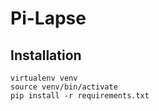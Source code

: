 # Pi-Lapse

## Installation

```
virtualenv venv
source venv/bin/activate
pip install -r requirements.txt
```
